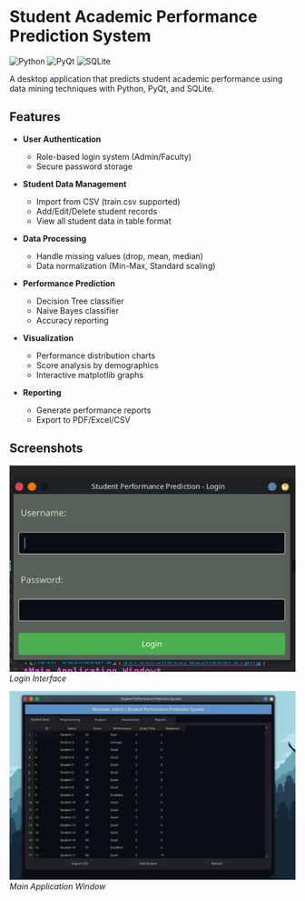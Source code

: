 # Student Academic Performance Prediction System

![Python](https://img.shields.io/badge/Python-3.8%2B-blue)
![PyQt](https://img.shields.io/badge/PyQt-5.15-green)
![SQLite](https://img.shields.io/badge/SQLite-3.34-lightgrey)

A desktop application that predicts student academic performance using data mining techniques with Python, PyQt, and SQLite.

## Features

- **User Authentication**
  - Role-based login system (Admin/Faculty)
  - Secure password storage

- **Student Data Management**
  - Import from CSV (train.csv supported)
  - Add/Edit/Delete student records
  - View all student data in table format

- **Data Processing**
  - Handle missing values (drop, mean, median)
  - Data normalization (Min-Max, Standard scaling)

- **Performance Prediction**
  - Decision Tree classifier
  - Naive Bayes classifier
  - Accuracy reporting

- **Visualization**
  - Performance distribution charts
  - Score analysis by demographics
  - Interactive matplotlib graphs

- **Reporting**
  - Generate performance reports
  - Export to PDF/Excel/CSV

## Screenshots

![Login Window](screenshots/login.png)
*Login Interface*

![Main Dashboard](screenshots/dashboard.png)
*Main Application Window*


